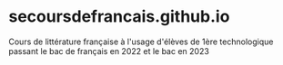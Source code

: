 # secoursdefrancais.github.io
Cours de littérature française à l'usage d'élèves de 1ère technologique passant le bac de français en 2022 et le bac en 2023
